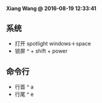 #### Xiang Wang @ 2016-08-19 12:33:41

## 系统
* 打开 spotlight windows＋space
* 锁屏 ^ + shift + power

## 命令行
* 行首 ^ a
* 行尾 ^ e

